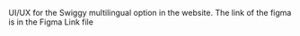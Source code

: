 UI/UX for the Swiggy multilingual option in the website.
The link of the figma is in the Figma Link file
